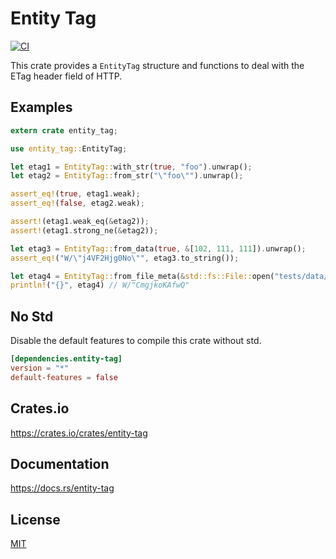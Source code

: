 Entity Tag
====================

[![CI](https://github.com/magiclen/entity-tag/actions/workflows/ci.yml/badge.svg)](https://github.com/magiclen/entity-tag/actions/workflows/ci.yml)

This crate provides a `EntityTag` structure and functions to deal with the ETag header field of HTTP.

## Examples

```rust
extern crate entity_tag;

use entity_tag::EntityTag;

let etag1 = EntityTag::with_str(true, "foo").unwrap();
let etag2 = EntityTag::from_str("\"foo\"").unwrap();

assert_eq!(true, etag1.weak);
assert_eq!(false, etag2.weak);

assert!(etag1.weak_eq(&etag2));
assert!(etag1.strong_ne(&etag2));

let etag3 = EntityTag::from_data(true, &[102, 111, 111]).unwrap();
assert_eq!("W/\"j4VF2Hjg0No\"", etag3.to_string());

let etag4 = EntityTag::from_file_meta(&std::fs::File::open("tests/data/P1060382.JPG").unwrap().metadata().unwrap());
println!("{}", etag4) // W/"CmgjkoKAfwQ"
```

## No Std

Disable the default features to compile this crate without std.

```toml
[dependencies.entity-tag]
version = "*"
default-features = false
```

## Crates.io

https://crates.io/crates/entity-tag

## Documentation

https://docs.rs/entity-tag

## License

[MIT](LICENSE)